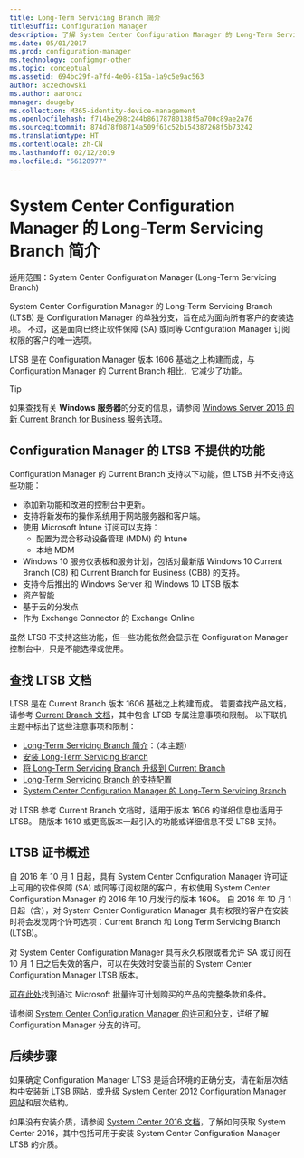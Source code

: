 ```yaml
---
title: Long-Term Servicing Branch 简介
titleSuffix: Configuration Manager
description: 了解 System Center Configuration Manager 的 Long-Term Servicing Branch。
ms.date: 05/01/2017
ms.prod: configuration-manager
ms.technology: configmgr-other
ms.topic: conceptual
ms.assetid: 694bc29f-a7fd-4e06-815a-1a9c5e9ac563
author: aczechowski
ms.author: aaroncz
manager: dougeby
ms.collection: M365-identity-device-management
ms.openlocfilehash: f714be298c244b86178780138f5a700c89ae2a76
ms.sourcegitcommit: 874d78f08714a509f61c52b154387268f5b73242
ms.translationtype: HT
ms.contentlocale: zh-CN
ms.lasthandoff: 02/12/2019
ms.locfileid: "56128977"
---
```

# <a name="introduction-to-the-long-term-servicing-branch-of-system-center-configuration-manager"></a>System Center Configuration Manager 的 Long-Term Servicing Branch 简介

适用范围：System Center Configuration Manager (Long-Term Servicing Branch)

System Center Configuration Manager 的 Long-Term Servicing Branch (LTSB) 是 Configuration Manager 的单独分支，旨在成为面向所有客户的安装选项。 不过，这是面向已终止软件保障 (SA) 或同等 Configuration Manager 订阅权限的客户的唯一选项。


LTSB 是在 Configuration Manager 版本 1606 基础之上构建而成，与 Configuration Manager 的 Current Branch 相比，它减少了功能。

 > [!TIP]   
 > 如果查找有关 **Windows 服务器**的分支的信息，请参阅 [Windows Server 2016 的新 Current Branch for Business 服务选项]( https://blogs.technet.microsoft.com/windowsserver/2016/07/12/windows-server-2016-new-current-branch-for-business-servicing-option/)。

## <a name="features-that-are-not-available-in-the-ltsb-of-configuration-manager"></a>Configuration Manager 的 LTSB 不提供的功能
Configuration Manager 的 Current Branch 支持以下功能，但 LTSB 并不支持这些功能：

-   添加新功能和改进的控制台中更新。
-   支持将新发布的操作系统用于网站服务器和客户端。
-   使用 Microsoft Intune 订阅可以支持：
    -   配置为混合移动设备管理 (MDM) 的 Intune
    -   本地 MDM
-   Windows 10 服务仪表板和服务计划，包括对最新版 Windows 10 Current Branch (CB) 和 Current Branch for Business (CBB) 的支持。  
-   支持今后推出的 Windows Server 和 Windows 10 LTSB 版本
-   资产智能
-   基于云的分发点
-   作为 Exchange Connector 的 Exchange Online    

虽然 LTSB 不支持这些功能，但一些功能依然会显示在 Configuration Manager 控制台中，只是不能选择或使用。


## <a name="find-documentation-for-the-ltsb"></a>查找 LTSB 文档
LTSB 是在 Current Branch 版本 1606 基础之上构建而成。 若要查找产品文档，请参考 [Current Branch 文档](https://docs.microsoft.com/sccm/)，其中包含 LTSB 专属注意事项和限制。 以下联机主题中标出了这些注意事项和限制：

- [Long-Term Servicing Branch 简介](introduction-to-the-ltsb.md)：（本主题）
- [安装 Long-Term Servicing Branch](install-the-ltsb.md)
- [将 Long-Term Servicing Branch 升级到 Current Branch](convert-to-current-branch.md)
- [Long-Term Servicing Branch 的支持配置](supported-configurations-for-ltsb.md)
- [System Center Configuration Manager 的 Long-Term Servicing Branch](manage-the-ltsb.md)

对 LTSB 参考 Current Branch 文档时，适用于版本 1606 的详细信息也适用于 LTSB。 随版本 1610 或更高版本一起引入的功能或详细信息不受 LTSB 支持。


## <a name="licensing-overview-for-the-ltsb"></a>LTSB 证书概述   
自 2016 年 10 月 1 日起，具有 System Center Configuration Manager 许可证上可用的软件保障 (SA) 或同等订阅权限的客户，有权使用 System Center Configuration Manager 的 2016 年 10 月发行的版本 1606。 自 2016 年 10 月 1 日起（含），对 System Center Configuration Manager 具有权限的客户在安装时将会发现两个许可选项：Current Branch 和 Long Term Servicing Branch (LTSB)。

对 System Center Configuration Manager 具有永久权限或者允许 SA 或订阅在 10 月 1 日之后失效的客户，可以在失效时安装当前的 System Center Configuration Manager LTSB 版本。

[可在此处](http://go.microsoft.com/fwlink/?LinkId=800052)找到通过 Microsoft 批量许可计划购买的产品的完整条款和条件。

请参阅 [System Center Configuration Manager 的许可和分支](learn-more-editions.md)，详细了解 Configuration Manager 分支的许可。

## <a name="next-steps"></a>后续步骤

如果确定 Configuration Manager LTSB 是适合环境的正确分支，请在新层次结构中[安装新 LTSB](/sccm/core/understand/install-the-ltsb#install-a-new-site) 网站，或[升级 System Center 2012 Configuration Manager 网站](/sccm/core/understand/install-the-ltsb#upgrade-from-system-center-2012-configuration-manager)和层次结构。

如果没有安装介质，请参阅 [System Center 2016 文档](https://technet.microsoft.com/system-center-docs/system-center)，了解如何获取 System Center 2016，其中包括可用于安装 System Center Configuration Manager LTSB 的介质。  
